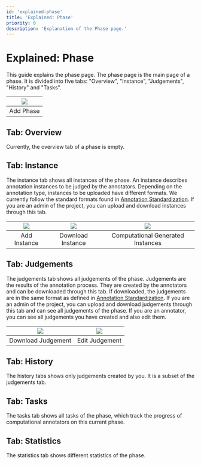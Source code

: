 ```yaml
---
id: 'explained-phase'
title: 'Explained: Phase'
priority: 0
description: 'Explanation of the Phase page.'
---
```


# Explained: Phase

This guide explains the phase page. The phase page is the main page of a phase. It is divided into five tabs: "Overview", "Instance", "Judgements", "History" and "Tasks".

| ![](datasets/guide/add-phase.gif) |
| :---------------------------: |
|           Add Phase           |

## Tab: Overview

Currently, the overview tab of a phase is empty.

## Tab: Instance

The instance tab shows all instances of the phase. An instance describes annotation instances to be judged by the annotators. Depending on the annotation type, instances to be uploaded have different formats. We currently follow the standard formats found in [Annotation Standardization](https://github.com/ChangeIsKey/annotation_standardization). If you are an admin of the project, you can upload and download instances through this tab.

| ![](datasets/guide/add-instance.gif) | ![](datasets/guide/download-instance.gif) | ![](datasets/guide/com-instances.gif) |
| :------------------------------: | :-----------------------------------: | :-------------------------------: |
|           Add Instance           |           Download Instance           | Computational Generated Instances |


## Tab: Judgements

The judgements tab shows all judgements of the phase. Judgements are the results of the annotation process. They are created by the annotators and can be downloaded through this tab. If downloaded, the judgements are in the same format as defined in [Annotation Standardization](https://github.com/ChangeIsKey/annotation_standardization). If you are an admin of the project, you can upload and download judgements through this tab and can see all judgements of the phase.
If you are an annotator, you can see all judgements you have created and also edit them.

| ![](datasets/guide/download-judgement.gif) | ![](datasets/guide/edit-judgement.gif) |
| :------------------------------------: | :--------------------------------: |
|           Download Judgement           |           Edit Judgement           |

## Tab: History

The history tabs shows only judgements created by you. It is a subset of the judgements tab.

## Tab: Tasks

The tasks tab shows all tasks of the phase, which track the progress of computational annotators on this current phase.

## Tab: Statistics

The statistics tab shows different statistics of the phase.